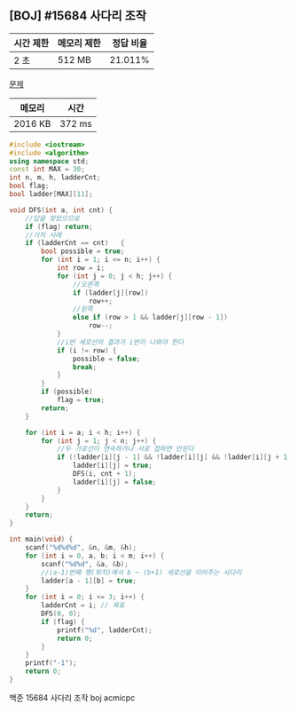 ## [BOJ] #15684 사다리 조작

| 시간 제한 | 메모리 제한 | 정답 비율 |
| --------- | ----------- | --------- |
| 2 초      | 512 MB      | 21.011%   |

[문제](https://www.acmicpc.net/problem/15684)



| 메모리  | 시간   |
| ------- | ------ |
| 2016 KB | 372 ms |

```c++
#include <iostream>
#include <algorithm>
using namespace std;
const int MAX = 30;
int n, m, h, ladderCnt;
bool flag;
bool ladder[MAX][11];

void DFS(int a, int cnt) {
	//답을 찾았으므로
	if (flag) return;
	//기저 사례
	if (ladderCnt == cnt)	{
		bool possible = true;
		for (int i = 1; i <= n; i++) {
			int row = i;
			for (int j = 0; j < h; j++) {
				//오른쪽
				if (ladder[j][row])
					row++;
				//왼쪽
				else if (row > 1 && ladder[j][row - 1])
					row--;						
			}
			//i번 세로선의 결과가 i번이 나와야 한다		
			if (i != row) {
				possible = false;
				break;
			}
		}
		if (possible)
			flag = true;
		return;
	}

	for (int i = a; i < h; i++) {
		for (int j = 1; j < n; j++) {
			//두 가로선이 연속하거나 서로 접하면 안된다
			if (!ladder[i][j - 1] && !ladder[i][j] && !ladder[i][j + 1]) {
				ladder[i][j] = true;
				DFS(i, cnt + 1);
				ladder[i][j] = false;
			}
		}
	}
	return;
}

int main(void) {
	scanf("%d%d%d", &n, &m, &h);
	for (int i = 0, a, b; i < m; i++) {
		scanf("%d%d", &a, &b);
		//(a-1)번째 행(위치)에서 b ~ (b+1) 세로선을 이어주는 사다리
		ladder[a - 1][b] = true;
	}
	for (int i = 0; i <= 3; i++) {
		ladderCnt = i; // 목표
		DFS(0, 0);
		if (flag) {
			printf("%d", ladderCnt);
			return 0;
		}
	}
	printf("-1");
	return 0;
}
```





백준 15684 사다리 조작 boj acmicpc

